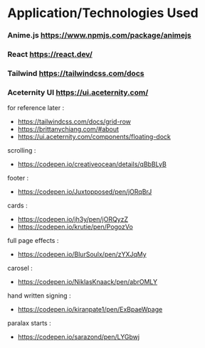 # Application/Technologies Used 
### Anime.js https://www.npmjs.com/package/animejs
### React https://react.dev/
### Tailwind https://tailwindcss.com/docs
### Aceternity UI https://ui.aceternity.com/

for reference later :
- https://tailwindcss.com/docs/grid-row
- https://brittanychiang.com/#about
- https://ui.aceternity.com/components/floating-dock

scrolling :
- https://codepen.io/creativeocean/details/qBbBLyB

footer : 
- https://codepen.io/Juxtopposed/pen/jORqBrJ

cards :
- https://codepen.io/jh3y/pen/jORQyzZ
- https://codepen.io/krutie/pen/PogozVo

full page effects : 
- https://codepen.io/BlurSoulx/pen/zYXJqMy

carosel :
- https://codepen.io/NiklasKnaack/pen/abrOMLY

hand written signing :
- https://codepen.io/kiranpate1/pen/ExBpaeWpage

paralax starts :
- https://codepen.io/sarazond/pen/LYGbwj
